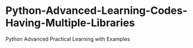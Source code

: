 # Python-Advanced-Learning-Codes-Having-Multiple-Libraries
Python Advanced Practical Learning with Examples
